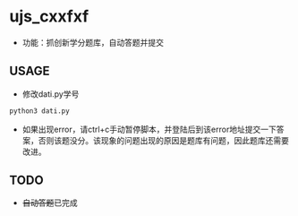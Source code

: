 # ujs_cxxfxf
- 功能：抓创新学分题库，自动答题并提交
## USAGE
- 修改dati.py学号
```bash
python3 dati.py
```
- 如果出现error，请ctrl+c手动暂停脚本，并登陆后到该error地址提交一下答案，否则该题没分。该现象的问题出现的原因是题库有问题，因此题库还需要改进。
## TODO
- <del>自动答题</del>已完成
